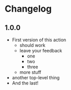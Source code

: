 # Changelog

## 1.0.0

- First version of this action
  - should work
  - leave your feedback
    - one
    - two
    - three
  - more stuff
- another top-level thing
- And the last!
